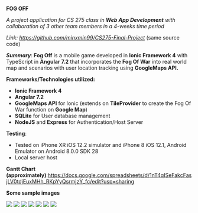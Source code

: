 **FOG OFF**

*A project application for CS 275 class in **Web App Development** with collaboration of 3 other team members in a 4-weeks time period*

*Link: https://github.com/minxmin99/CS275-Final-Project* (same source code)

***Summary***: **Fog Off** is a mobile game developed in **Ionic Framework 4** with TypeScript in **Angular 7.2** that incorporates the **Fog Of War** into real world map and scenarios with user location tracking using **GoogleMaps API.**

**Frameworks/Technologies utilized:**
- **Ionic Framework 4**
- **Angular 7.2**
- **GoogleMaps API** for Ionic (extends on **TileProvider** to create the Fog Of War function on **Google Map**)
- **SQLite** for User database management
- **NodeJS** and **Express** for Authentication/Host Server


**Testing**: 
- Tested on iPhone XR iOS 12.2 simulator and iPhone 8 iOS 12.1, Android Emulator on Android 8.0.0 SDK 28 
- Local server host

**Gantt Chart (approximately)**:https://docs.google.com/spreadsheets/d/1nT4qISeFakcFasjLV0tdjEuxMHh_RKpYyQsrmjzY_fc/edit?usp=sharing

**Some sample images**

<img src="./fogoff/fog-off/src/sample/1.png">
<img src="./fogoff/fog-off/src/sample/2.png">
<img src="./fogoff/fog-off/src/sample/3.png">
<img src="./fogoff/fog-off/src/sample/4.png">
<img src="./fogoff/fog-off/src/sample/5.png">
<img src="./fogoff/fog-off/src/sample/6.png">
<img src="./fogoff/fog-off/src/sample/7.png">
